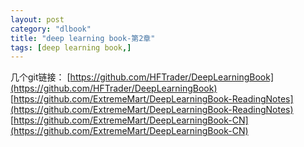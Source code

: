 ```yaml
---
layout: post
category: "dlbook"
title: "deep learning book-第2章"
tags: [deep learning book,]
---
```


几个git链接：
[https://github.com/HFTrader/DeepLearningBook](https://github.com/HFTrader/DeepLearningBook)
[https://github.com/ExtremeMart/DeepLearningBook-ReadingNotes](https://github.com/ExtremeMart/DeepLearningBook-ReadingNotes)
[https://github.com/ExtremeMart/DeepLearningBook-CN](https://github.com/ExtremeMart/DeepLearningBook-CN)

